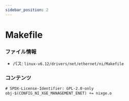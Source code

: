 ```yaml
---
sidebar_position: 2
---
```

# Makefile

### ファイル情報

- パス: `linux-v6.12/drivers/net/ethernet/ni/Makefile`

### コンテンツ

```txt
# SPDX-License-Identifier: GPL-2.0-only
obj-$(CONFIG_NI_XGE_MANAGEMENT_ENET) += nixge.o

```
